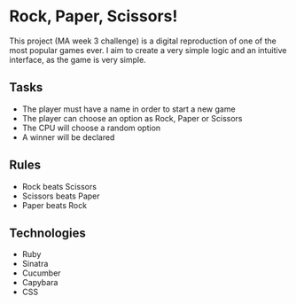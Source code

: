 Rock, Paper, Scissors!
======================
This project (MA week 3 challenge) is a digital reproduction of one of the most popular games ever.
I aim to create a very simple logic and an intuitive interface, as the game is very simple.

Tasks
-----
- The player must have a name in order to start a new game
- The player can choose an option as Rock, Paper or Scissors
- The CPU will choose a random option
- A winner will be declared

Rules
-----
- Rock beats Scissors
- Scissors beats Paper
- Paper beats Rock

Technologies
------------
- Ruby
- Sinatra
- Cucumber
- Capybara
- CSS